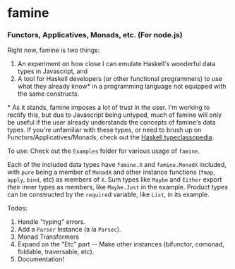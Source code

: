 famine
=== 

### Functors, Applicatives, Monads, etc. (For node.js)

Right now, famine is two things:

1. An experiment on how close I can emulate Haskell's wonderful data types in Javascript, and
2. A tool for Haskell developers (or other functional programmers) to use what they already know\* in a programming language not equipped with the same constructs.

\* As it stands, famine imposes a lot of trust in the user. I'm working to rectify this, but due to Javascript being untyped, much of famine will only be useful if the user already understands the concepts of famine's data types. If you're unfamiliar with these types, or need to brush up on Functors/Applicatives/Monads, check out the [Haskell typeclassopedia](http://www.haskell.org/haskellwiki/Typeclassopedia).

To use: Check out the `Examples` folder for various usage of `famine`.

Each of the included data types have `famine.X` and `famine.MonadX` included, with `pure` being a member of `MonadX` and other instance functions (`fmap`, `apply`, `bind`, etc) as members of `X`. Sum types like `Maybe` and `Either` export their inner types as members, like `Maybe.Just` in the example. Product types can be constructed by the `require`d variable, like `List`, in its example.

Todos:

1. Handle "typing" errors.
2. Add a `Parser` Instance (a la `Parsec`).
3. Monad Transformers
4. Expand on the "Etc" part -- Make other instances (bifunctor, comonad, foldable, traversable, etc).
5. Documentation!
